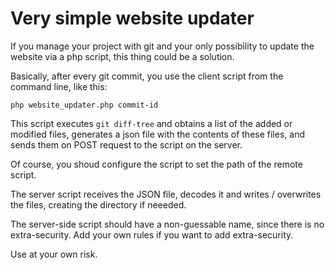 # Very simple website updater

If you manage your project with git and your only possibility to update
the website via a php script, this thing could be a solution.

Basically, after every git commit, you use the client script from the
command line, like this:

	php website_updater.php commit-id
	
This script executes `git diff-tree` and obtains a list of the added or
modified files, generates a json file with the contents of these files,
and sends them on POST request to the script on the server.

Of course, you shoud configure the script to set the path of the remote
script.

The server script receives the JSON file, decodes it and writes / 
overwrites the files, creating the directory if neeeded.

The server-side script should have a non-guessable name, since there is
no extra-security. Add your own rules if you want to add extra-security.

Use at your own risk.
